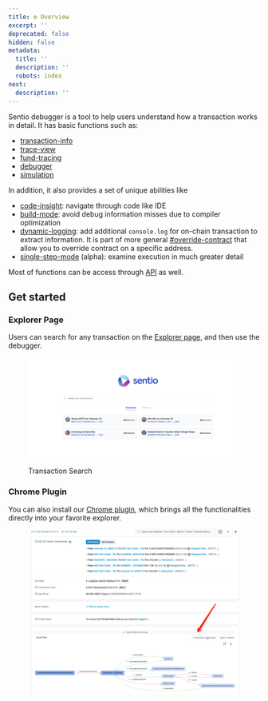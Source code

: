 ```yaml
---
title: ⚙️ Overview
excerpt: ''
deprecated: false
hidden: false
metadata:
  title: ''
  description: ''
  robots: index
next:
  description: ''
---
```

Sentio debugger is a tool to help users understand how a transaction works in detail. It has basic functions such as:

* [transaction-info](transaction-info "mention")
* [trace-view](trace-view "mention")
* [fund-tracing](fund-tracing "mention")
* [debugger](debugger/ "mention")
* [simulation](simulation/ "mention")

In addition, it also provides a set of unique abilities like

* [code-insight](code-insight "mention"): navigate through code like IDE
* [build-mode](build-mode "mention"):  avoid debug information misses due to compiler optimization&#x20;
* [dynamic-logging](dynamic-logging "mention"): add additional `console.log` for on-chain transaction to extract information. It is part of more general [#override-contract](simulation/#override-contract "mention") that allow you to override contract on a specific address.
* [single-step-mode](single-step-mode "mention") (alpha):  examine execution in much greater detail

Most of functions can be access through [API](https://docs.sentio.xyz/reference/debug-and-simulation) as well.

<!-- and [code-index-api](code-index-api "mention"). -->

## Get started

### Explorer Page

Users can search for any transaction on the [Explorer page](https://app.sentio.xyz/explorer), and then use the debugger.

<figure><img src="https://raw.githubusercontent.com/sentioxyz/docs/main/.gitbook/assets/image (32).png" alt=""><figcaption><p>Transaction Search</p></figcaption></figure>

### Chrome Plugin

You can also install our [Chrome plugin](https://chromewebstore.google.com/detail/sentio/kkdofmcnddcnldoingfpiojnnkdcbhnf), which brings all the functionalities directly into your favorite explorer.

<figure><img src="https://raw.githubusercontent.com/sentioxyz/docs/main/.gitbook/assets/image (39).png" alt=""><figcaption></figcaption></figure>